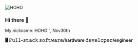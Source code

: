 ![HOHO](https://hoho.im/wp-content/uploads/2017/08/logo-2.png)


### Hi there 👋

My nickname: HOHO``, Nov30th

**🖥 𝙵𝚞𝚕𝚕-𝚜𝚝𝚊𝚌𝚔 𝚜𝚘𝚏𝚝𝚠𝚊𝚛𝚎/hardware 𝚍𝚎𝚟𝚎𝚕𝚘𝚙𝚎𝚛/engineer**

